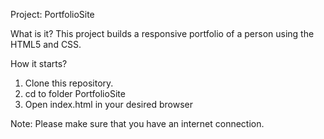 Project: PortfolioSite

What is it?
This project builds a responsive portfolio of a person using the HTML5 and CSS.

How it starts?
1. Clone this repository. 
2. cd to folder PortfolioSite
3. Open index.html in your desired browser

Note: Please make sure that you have an internet connection.
